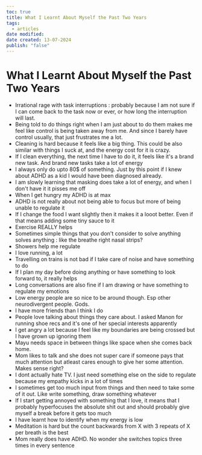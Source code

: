 ```yaml
---
toc: true
title: What I Learnt About Myself the Past Two Years
tags:
  - articles
date modified: 
date created: 13-07-2024
publish: "false"
---
```


# What I Learnt About Myself the Past Two Years

- Irrational rage with task interruptions : probably because I am not sure if I can come back to the task now or ever, or how long the interruption will last.
- Being told to do things right when I am just about to do them makes me feel like control is being taken away from me. And since I barely have control usually, that just frustrates me a lot.
- Cleaning is hard because it feels like a big thing. This could be also similar with things I suck at, and the energy cost for it is crazy.
- If I clean everything, the next time I have to do it, it feels like it's a brand new task. And brand new tasks take a lot of energy
- I always only do upto 80$ of something. Just by this point if I knew about ADHD as a kid I would have been diagnosed already.
- I am slowly learning that masking does take a lot of energy, and when I don't have it it pisses me off
- When I get hungry my ADHD is at max
- ADHD is not really about not being able to focus but more of being unable to regulate it
- If I change the food I want slightly then it makes it a looot better. Even if that means adding some tiny sauce to it
- Exercise REALLY helps
- Sometimes simple things that you don't consider to solve anything solves anything : like the breathe right nasal strips?
- Showers help me regulate
- I love running, a lot
- Travelling on trains is not bad if I take care of noise and have something to do
- If I plan my day before doing anything or have something to look forward to, it really helps
- Long conversations are also fine if I am drawing or have something to regulate my emotions
- Low energy people are so nice to be around though. Esp other neurodivergent people. Gods.
- I have more friends than I think I do
- People love talking about things they care about. I asked Manon for running shoe recs and it's one of her special interests apparently
- I get angry a lot because I feel like my boundaries are being crossed but I have grown up ignoring them
- Mayu needs space in between things like space when she comes back home. 
- Mom likes to talk and she does not super care if someone pays that much attention but atleast cares enough to give her some attention. Makes sense right?
- I dont actually hate TV. I just need something else on the side to regulate because my empathy kicks in a lot of times
- I sometimes get too much input from things and then need to take some of it out. Like write something, draw something whatever
- If I start getting annoyed with something that I love, it means that I probably hyperfocuses the absolute shit out and should probably give myself a break before it gets too much
- I have learnt how to identify when my energy is low
- Meditation is hard but the count backwards from X with 3 repeats of X per breath is the best
- Mom really does have ADHD. No wonder she switches topics three times in every sentence
